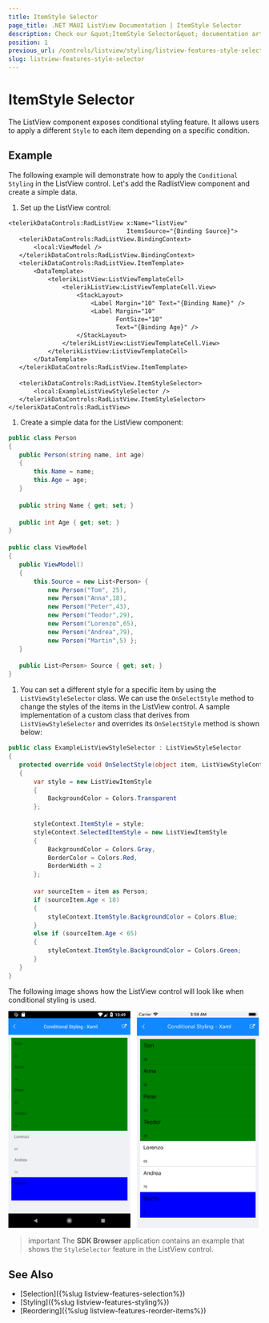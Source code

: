 ```yaml
---
title: ItemStyle Selector
page_title: .NET MAUI ListView Documentation | ItemStyle Selector
description: Check our &quot;ItemStyle Selector&quot; documentation article for Telerik ListView for .NET MAUI.
position: 1
previous_url: /controls/listview/styling/listview-features-style-selector
slug: listview-features-style-selector
---
```


# ItemStyle Selector

The ListView component exposes conditional styling feature. It allows users to apply a different `Style` to each item depending on a specific condition.

## Example

The following example will demonstrate how to apply the `Conditional Styling` in the ListView control. Let's add the RadlistView component and create a simple data.

1. Set up the ListView control:

 ```XAML
 <telerikDataControls:RadListView x:Name="listView"
                                  ItemsSource="{Binding Source}">
    <telerikDataControls:RadListView.BindingContext>
        <local:ViewModel />
    </telerikDataControls:RadListView.BindingContext>
    <telerikDataControls:RadListView.ItemTemplate>
        <DataTemplate>
            <telerikListView:ListViewTemplateCell>
                <telerikListView:ListViewTemplateCell.View>
                    <StackLayout>
                        <Label Margin="10" Text="{Binding Name}" />
                        <Label Margin="10"
                               FontSize="10"
                               Text="{Binding Age}" />
                    </StackLayout>
                </telerikListView:ListViewTemplateCell.View>
            </telerikListView:ListViewTemplateCell>
        </DataTemplate>
    </telerikDataControls:RadListView.ItemTemplate>

    <telerikDataControls:RadListView.ItemStyleSelector>
        <local:ExampleListViewStyleSelector />
    </telerikDataControls:RadListView.ItemStyleSelector>
</telerikDataControls:RadListView>
 ```

1. Create a simple data for the ListView component:

 ```C#
 public class Person
 {
	public Person(string name, int age)
	{
		this.Name = name;
		this.Age = age;
	}

	public string Name { get; set; }

	public int Age { get; set; }
 }

 public class ViewModel
 {
	public ViewModel()
	{
		this.Source = new List<Person> {
			new Person("Tom", 25),
			new Person("Anna",18),
			new Person("Peter",43),
			new Person("Teodor",29),
			new Person("Lorenzo",65),
			new Person("Andrea",79),
			new Person("Martin",5) };
	}

	public List<Person> Source { get; set; }
 }
 ```

1. You can set a different style for a specific item by using the `ListViewStyleSelector` class. We can use the `OnSelectStyle` method to change the styles of the items in the ListView control. A sample implementation of a custom class that derives from `ListViewStyleSelector` and overrides its `OnSelectStyle` method is shown below:

 ```C#
 public class ExampleListViewStyleSelector : ListViewStyleSelector
 {
    protected override void OnSelectStyle(object item, ListViewStyleContext styleContext)
    {
        var style = new ListViewItemStyle
        {
            BackgroundColor = Colors.Transparent
        };

        styleContext.ItemStyle = style;
        styleContext.SelectedItemStyle = new ListViewItemStyle
        {
            BackgroundColor = Colors.Gray,
            BorderColor = Colors.Red,
            BorderWidth = 2
        };

        var sourceItem = item as Person;
        if (sourceItem.Age < 18)
        {
            styleContext.ItemStyle.BackgroundColor = Colors.Blue;
        }
        else if (sourceItem.Age < 65)
        {
            styleContext.ItemStyle.BackgroundColor = Colors.Green;
        }
    }
 }
 ```

The following image shows how the ListView control will look like when conditional styling is used.

![StyleSelector](../images/listview-features-style-selector.png "Style Selector")

>important The **SDK Browser** application contains an example that shows the `StyleSelector` feature in the ListView control.

## See Also

- [Selection]({%slug listview-features-selection%})
- [Styling]({%slug listview-features-styling%})
- [Reordering]({%slug listview-features-reorder-items%})
